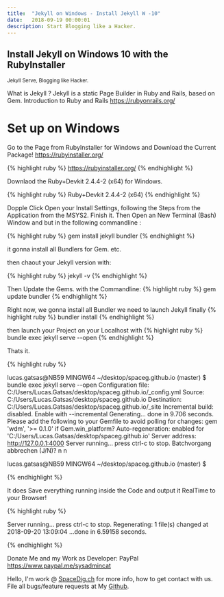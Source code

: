 ```yaml
---
title:  "Jekyll on Windows - Install Jekyll W -10"
date:   2018-09-19 00:00:01
description: Start Blogging like a Hacker.
---
```

<h2 id="this-post-is-the-last-of-a-series-of-posts-in-which-i-write-about-the-observable-type-in-the-first-post-we-went-ahead-writing-an-observable-from-scratch-in-order-to-fully-understand-it-we-then-explored-how-to-create-observables-from-values-arrays-dom-events-and-promises-this-time-well-focus-on-compositions-by-rewriting-some-basic-composition-operators">
Install Jekyll on Windows 10 with the RubyInstaller </h2>



<small>Jekyll Serve, Blogging like Hacker.</small>

What is Jekyll ? Jekyll is a static Page Builder in Ruby and Rails, based on Gem. 
Introduction to Ruby and Rails
<a href="https://rubyonrails.org/">https://rubyonrails.org/</a>


<h1>Set up on Windows</h1>

Go to the Page from RubyInstaller for Windows and Download the Current Package!
<a href="https://rubyinstaller.org/">https://rubyinstaller.org/</a>

{% highlight ruby %}
https://rubyinstaller.org/
{% endhighlight %}

Downlaod the Ruby+Devkit 2.4.4-2 (x64)  for Windows. 

{% highlight ruby %}
Ruby+Devkit 2.4.4-2 (x64) 
{% endhighlight %}

Dopple Click Open your Install Settings, following the Steps from the Application from the MSYS2. 
Finish it. Then Open an New Terminal (Bash) Window and but in the following commandline : 


{% highlight ruby %}
gem install jekyll bundler
{% endhighlight %}

it gonna install all Bundlers for Gem. etc. 

then chaout your Jekyll version with: 

{% highlight ruby %}
jekyll -v 
{% endhighlight %}

Then Update the Gems. with the Commandline: 
{% highlight ruby %}
gem update bundler
{% endhighlight %}

Right now, we gonna install all Bundler we need to launch Jekyll finally 
{% highlight ruby %}
bundler install 
{% endhighlight %}


then launch your Project on your Localhost with 
{% highlight ruby %}
bundle exec jekyll serve --open
{% endhighlight %}


Thats it. 

{% highlight ruby %}

lucas.gatsas@NB59 MINGW64 ~/desktop/spaceg.github.io (master)
$ bundle exec jekyll serve --open
Configuration file: C:/Users/Lucas.Gatsas/desktop/spaceg.github.io/_config.yml
            Source: C:/Users/Lucas.Gatsas/desktop/spaceg.github.io
       Destination: C:/Users/Lucas.Gatsas/desktop/spaceg.github.io/_site
 Incremental build: disabled. Enable with --incremental
      Generating...
                    done in 9.706 seconds.
  Please add the following to your Gemfile to avoid polling for changes:
    gem 'wdm', '>= 0.1.0' if Gem.win_platform?
 Auto-regeneration: enabled for 'C:/Users/Lucas.Gatsas/desktop/spaceg.github.io'
    Server address: http://127.0.0.1:4000
  Server running... press ctrl-c to stop.
Batchvorgang abbrechen (J/N)? n
n

lucas.gatsas@NB59 MINGW64 ~/desktop/spaceg.github.io (master)
$

{% endhighlight %}

It does Save everything running inside the Code and output it RealTime to your Browser!


{% highlight ruby %}

  Server running... press ctrl-c to stop.
      Regenerating: 1 file(s) changed at 2018-09-20 13:09:04 ...done in 6.59158 seconds.

{% endhighlight %}


Donate Me and my Work as Developer: PayPal <a href="https://www.paypal.me/sysadmincat">https://www.paypal.me/sysadmincat </a>


 Hello, I'm work @ [SpaceDig.ch][spacedig] for more info, how to get contact with us. File all bugs/feature requests at My  [Github][jekyll-gh].

[jekyll-gh]: https://github.com/spaceg
[spacedig]:    http://spacedig.ch
